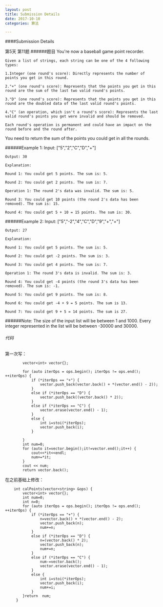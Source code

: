 ```yaml
---
layout: post
title: Submission Details
date: 2017-10-10
categories: 算法

---
```

####Submission Details

第5天  第11题
######题目
	You're now a baseball game point recorder.

	Given a list of strings, each string can be one of the 4 following types:

	1.Integer (one round's score): Directly represents the number of points you get in this round.
	
	2."+" (one round's score): Represents that the points you get in this round are the sum of the last two valid round's points.
	
	3."D" (one round's score): Represents that the points you get in this round are the doubled data of the last valid round's points.
	
	4."C" (an operation, which isn't a round's score): Represents the last valid round's points you get were invalid and should be removed.
	
	Each round's operation is permanent and could have an impact on the round before and the round after.

You need to return the sum of the points you could get in all the rounds.

######Example 1:
	Input: ["5","2","C","D","+"]
    
	Output: 30
    
	Explanation:
    
	Round 1: You could get 5 points. The sum is: 5.
    
	Round 2: You could get 2 points. The sum is: 7.
    
	Operation 1: The round 2's data was invalid. The sum is: 5.
    
	Round 3: You could get 10 points (the round 2's data has been removed). The sum is: 15.
    
	Round 4: You could get 5 + 10 = 15 points. The sum is: 30.
    
######Example 2:
	Input: ["5","-2","4","C","D","9","+","+"]
    
	Output: 27
    
	Explanation:
    
	Round 1: You could get 5 points. The sum is: 5.
    
	Round 2: You could get -2 points. The sum is: 3.
    
	Round 3: You could get 4 points. The sum is: 7.
    
	Operation 1: The round 3's data is invalid. The sum is: 3.	
    
	Round 4: You could get -4 points (the round 3's data has been removed). The sum is: -1.
    
	Round 5: You could get 9 points. The sum is: 8.
    
	Round 6: You could get -4 + 9 = 5 points. The sum is 13.
    
	Round 7: You could get 9 + 5 = 14 points. The sum is 27.
######Note:
	The size of the input list will be between 1 and 1000.
	Every integer represented in the list will be between -30000 and 30000.
    
###### 代码
第一次写：
```language
		vector<int> vector{};

        for (auto iterOps = ops.begin(); iterOps != ops.end(); ++iterOps) {
            if (*iterOps == "+") {
                vector.push_back(vector.back() + *(vector.end() - 2));
            }
            else if (*iterOps == "D") {
                vector.push_back((vector.back() * 2));
            }
            else if (*iterOps == "C") {
                vector.erase(vector.end() - 1);
            }
            else {
                int i=stoi(*iterOps);
                vector.push_back(i);
            }

        }
        int num=0;
        for (auto it=vector.begin();it!=vector.end();it++) {
            cout<<*it<<endl;
            num+=*it;
        }
        cout << num;
        return vector.back();
```
在之前基础上修改：
```language
	int calPoints(vector<string> &ops) {
		vector<int> vector{};
        int num=0;
        int n=0;
        for (auto iterOps = ops.begin(); iterOps != ops.end(); ++iterOps) {
            if (*iterOps == "+") {
                n=vector.back() + *(vector.end() - 2);
                vector.push_back(n);
                num+=n;
            }
            else if (*iterOps == "D") {
                n=(vector.back() * 2);
                vector.push_back(n);
                num+=n;
            }
            else if (*iterOps == "C") {
                num-=vector.back();
                vector.erase(vector.end() - 1);
            }
            else {
                int i=stoi(*iterOps);
                vector.push_back(i);
                num+=i;
            }
        }return  num;
     }
```